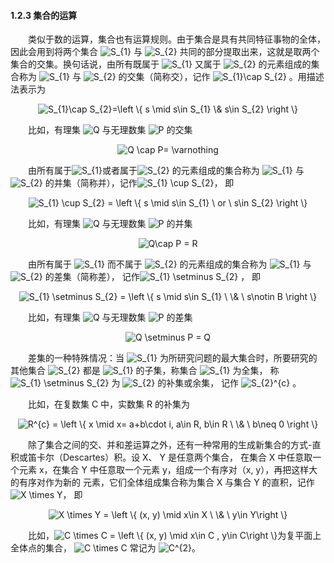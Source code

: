 #### 1.2.3 集合的运算

&emsp;&emsp;类似于数的运算，集合也有运算规则。由于集合是具有共同特征事物的全体，因此会用到将两个集合
<img src="https://latex.codecogs.com/gif.latex?\dpi{120}&space;S_{1}" title="S_{1}" /> 与
<img src="https://latex.codecogs.com/gif.latex?\dpi{120}&space;S_{2}" title="S_{2}" />
共同的部分提取出来，这就是取两个集合的交集。换句话说，由所有既属于
<img src="https://latex.codecogs.com/gif.latex?\dpi{120}&space;S_{1}" title="S_{1}" /> 又属于
<img src="https://latex.codecogs.com/gif.latex?\dpi{120}&space;S_{2}" title="S_{2}" />
的元素组成的集合称为
<img src="https://latex.codecogs.com/gif.latex?\dpi{120}&space;S_{1}" title="S_{1}" /> 与
<img src="https://latex.codecogs.com/gif.latex?\dpi{120}&space;S_{2}" title="S_{2}" />
的交集（简称交），记作
<img src="https://latex.codecogs.com/gif.latex?\dpi{120}&space;S_{1}\cap&space;S_{2}" title="S_{1}\cap S_{2}" />
。用描述法表示为

<div align=center>
<img src="https://latex.codecogs.com/gif.latex?S_{1}\cap&space;S_{2}=\left&space;\{&space;s&space;\mid&space;s\in&space;S_{1}&space;\&&space;s\in&space;S_{2}&space;\right&space;\}" title="S_{1}\cap S_{2}=\left \{ s \mid s\in S_{1} \& s\in S_{2} \right \}" />
</div>

&emsp;&emsp;比如，有理集 <img src="https://latex.codecogs.com/gif.latex?Q" title="Q" /> 与无理数集 <img src="https://latex.codecogs.com/gif.latex?P" title="P" /> 的交集

<div align=center>
<img src="https://latex.codecogs.com/gif.latex?Q&space;\cap&space;P=&space;\varnothing" title="Q \cap P= \varnothing" />
</div>

&emsp;&emsp;由所有属于<img src="https://latex.codecogs.com/gif.latex?\dpi{120}&space;S_{1}" title="S_{1}" />或者属于<img src="https://latex.codecogs.com/gif.latex?\dpi{120}&space;S_{2}" title="S_{2}" />
的元素组成的集合称为 <img src="https://latex.codecogs.com/gif.latex?\dpi{120}&space;S_{1}" title="S_{1}" /> 与 <img src="https://latex.codecogs.com/gif.latex?\dpi{120}&space;S_{2}" title="S_{2}" />
的并集（简称并），记作<img src="https://latex.codecogs.com/gif.latex?S_{1}&space;\cup&space;S_{2}" title="S_{1} \cup S_{2}" />， 即

<div align=center>
<img src="https://latex.codecogs.com/gif.latex?S_{1}&space;\cup&space;S_{2}&space;=&space;\left&space;\{&space;s&space;\mid&space;s\in&space;S_{1}&space;\&space;or&space;\&space;s\in&space;S_{2}&space;\right&space;\}" title="S_{1} \cup S_{2} = \left \{ s \mid s\in S_{1} \ or \ s\in S_{2} \right \}" />
</div>

&emsp;&emsp;比如，有理集 <img src="https://latex.codecogs.com/gif.latex?Q" title="Q" /> 与无理数集 <img src="https://latex.codecogs.com/gif.latex?P" title="P" /> 的并集

<div align=center>
<img src="https://latex.codecogs.com/gif.latex?Q\cap&space;P&space;=&space;R" title="Q\cap P = R" />
</div>

&emsp;&emsp;由所有属于 <img src="https://latex.codecogs.com/gif.latex?\dpi{120}&space;S_{1}" title="S_{1}" /> 而不属于 <img src="https://latex.codecogs.com/gif.latex?\dpi{120}&space;S_{2}" title="S_{2}" />
的元素组成的集合称为 <img src="https://latex.codecogs.com/gif.latex?\dpi{120}&space;S_{1}" title="S_{1}" /> 与 <img src="https://latex.codecogs.com/gif.latex?\dpi{120}&space;S_{2}" title="S_{2}" /> 的差集（简称差），
记作<img src="https://latex.codecogs.com/gif.latex?S_{1}&space;\setminus&space;S_{2}" title="S_{1} \setminus S_{2}" /> ， 即

<div align=center>
<img src="https://latex.codecogs.com/gif.latex?S_{1}&space;\setminus&space;S_{2}&space;=&space;\left&space;\{&space;s&space;\mid&space;s\in&space;S_{1}&space;\&space;\&&space;\&space;s\notin&space;B&space;\right&space;\}" title="S_{1} \setminus S_{2} = \left \{ s \mid s\in S_{1} \ \& \ s\notin B \right \}" />
</div>

&emsp;&emsp;比如，有理集 <img src="https://latex.codecogs.com/gif.latex?Q" title="Q" /> 与无理数集 <img src="https://latex.codecogs.com/gif.latex?P" title="P" /> 的差集

<div align=center>
<img src="https://latex.codecogs.com/gif.latex?Q&space;\setminus&space;P&space;=&space;Q" title="Q \setminus P = Q" />
</div>

&emsp;&emsp;差集的一种特殊情况：当 <img src="https://latex.codecogs.com/gif.latex?\dpi{120}&space;S_{1}" title="S_{1}" /> 为所研究问题的最大集合时，所要研究的其他集合
<img src="https://latex.codecogs.com/gif.latex?\dpi{120}&space;S_{2}" title="S_{2}" /> 都是 <img src="https://latex.codecogs.com/gif.latex?\dpi{120}&space;S_{1}" title="S_{1}" /> 的子集，称集合
<img src="https://latex.codecogs.com/gif.latex?\dpi{120}&space;S_{1}" title="S_{1}" /> 为全集， 称 <img src="https://latex.codecogs.com/gif.latex?S_{1}&space;\setminus&space;S_{2}" title="S_{1} \setminus S_{2}" />
为 <img src="https://latex.codecogs.com/gif.latex?\dpi{120}&space;S_{2}" title="S_{2}" /> 的补集或余集， 记作 <img src="https://latex.codecogs.com/gif.latex?S_{2}^{c}" title="S_{2}^{c}" /> 。

&emsp;&emsp;比如，在复数集 C 中，实数集 R 的补集为

<div align=center>
<img src="https://latex.codecogs.com/gif.latex?R^{c}&space;=&space;\left&space;\{&space;x&space;\mid&space;x=&space;a&plus;b\cdot&space;i,&space;a\in&space;R,&space;b\in&space;R&space;\&space;\&&space;\&space;b\neq&space;0&space;\right&space;\}" title="R^{c} = \left \{ x \mid x= a+b\cdot i, a\in R, b\in R \ \& \ b\neq 0 \right \}" />
</div>

&emsp;&emsp;除了集合之间的交、并和差运算之外，还有一种常用的生成新集合的方式-直积或笛卡尔（Descartes）积。设 X、 Y 是任意两个集合， 在集合 X 中任意取一个元素 x，在集合 Y 中任意取一个元素 y，组成一个有序对（x, y），再把这样大的有序对作为新的
元素，它们全体组成集合称为集合 X 与集合 Y 的直积，记作 <img src="https://latex.codecogs.com/gif.latex?X&space;\times&space;Y" title="X \times Y" />， 即

<div align=center>
<img src="https://latex.codecogs.com/gif.latex?X&space;\times&space;Y&space;=&space;\left&space;\{&space;(x,&space;y)&space;\mid&space;x\in&space;X&space;\&space;\&&space;\&space;y\in&space;Y\right&space;\}" title="X \times Y = \left \{ (x, y) \mid x\in X \ \& \ y\in Y\right \}" />
</div>

&emsp;&emsp;比如，<img src="https://latex.codecogs.com/gif.latex?C&space;\times&space;C&space;=&space;\left&space;\{&space;(x,&space;y)&space;\mid&space;x\in&space;C&space;,&space;y\in&space;C\right&space;\}" title="C \times C = \left \{ (x, y) \mid x\in C , y\in C\right \}" />为复平面上全体点的集合，
<img src="https://latex.codecogs.com/gif.latex?C&space;\times&space;C" title="C \times C" /> 常记为 <img src="https://latex.codecogs.com/gif.latex?C^{2}" title="C^{2}" />。